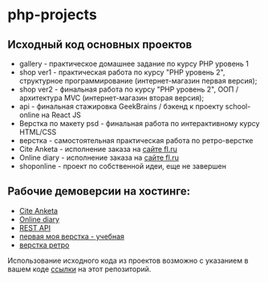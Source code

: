 # php-projects
## Исходный код основных проектов

* gallery - практическое домашнее задание по курсу PHP уровень 1
* shop ver1 - практическая работа по курсу "PHP уровень 2", структурное программирование (интернет-магазин первая версия);
* shop ver2 - финальная работа по курсу "PHP уровень 2", ООП / архитектура MVC  (интернет-магазин вторая версия);
* api - финальная стажировка GeekBrains / бэкенд к проекту school-online на React JS
* Верстка по макету psd - финальная работа по интерактивному курсу HTML/CSS
* верстка - самостоятельная практическая работа по ретро-верстке
* Cite Anketa - исполнение заказа на [сайте fl.ru](https://www.fl.ru/users/mileshkopetr25/portfolio/) 
* Online diary - исполнение заказа на [сайте fl.ru](https://www.fl.ru/users/mileshkopetr25/portfolio/)
* shoponline - проект по собственной идеи, еще не завершен

## Рабочие демоверсии на хостинге:
* [Cite Anketa](https://anketa.webpeternet.ru/)
* [Online diary](https://school.webpeternet.ru/)
* [REST API](https://api-data.webpeternet.com/readme.html)
* [первая моя верстка - учебная](https://interior.webpeternet.com/)
* [верстка ретро](https://pegasus-adpt.webpeternet.com/)

Использование исходного кода из проектов возможно с указанием в вашем коде [cсылки](https://github.com/petrmileshko/php-projects/) на этот репозиторий.
